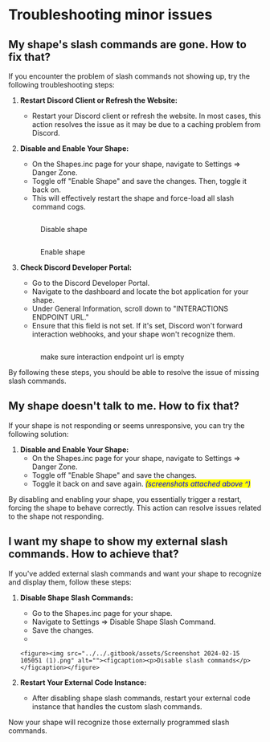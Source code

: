 # Troubleshooting minor issues

## **My shape's slash commands are gone. How to fix that?**

If you encounter the problem of slash commands not showing up, try the following troubleshooting steps:

1. **Restart Discord Client or Refresh the Website:**
   * Restart your Discord client or refresh the website. In most cases, this action resolves the issue as it may be due to a caching problem from Discord.
2.  **Disable and Enable Your Shape:**

    * On the Shapes.inc page for your shape, navigate to Settings => Danger Zone.
    * Toggle off "Enable Shape" and save the changes. Then, toggle it back on.
    * This will effectively restart the shape and force-load all slash command cogs.



    <figure><img src="../../.gitbook/assets/Screenshot 2024-02-15 104752.png" alt=""><figcaption><p>Disable shape</p></figcaption></figure>

    <figure><img src="../../.gitbook/assets/Screenshot 2024-02-15 104808.png" alt=""><figcaption><p>Enable shape</p></figcaption></figure>
3.  **Check Discord Developer Portal:**

    * Go to the Discord Developer Portal.
    * Navigate to the dashboard and locate the bot application for your shape.
    * Under General Information, scroll down to "INTERACTIONS ENDPOINT URL."
    * Ensure that this field is not set. If it's set, Discord won't forward interaction webhooks, and your shape won't recognize them.

    <figure><img src="../../.gitbook/assets/Screenshot 2024-02-15 104518.png" alt=""><figcaption><p>make sure interaction endpoint url is empty</p></figcaption></figure>

By following these steps, you should be able to resolve the issue of missing slash commands.

## **My shape doesn't talk to me. How to fix that?**

If your shape is not responding or seems unresponsive, you can try the following solution:

1. **Disable and Enable Your Shape:**
   * On the Shapes.inc page for your shape, navigate to Settings => Danger Zone.
   * Toggle off "Enable Shape" and save the changes.
   * Toggle it back on and save again. _<mark style="color:blue;">(screenshots attached above ^)</mark>_

By disabling and enabling your shape, you essentially trigger a restart, forcing the shape to behave correctly. This action can resolve issues related to the shape not responding.

## **I want my shape to show my external slash commands. How to achieve that?**

If you've added external slash commands and want your shape to recognize and display them, follow these steps:

1. **Disable Shape Slash Commands:**
   * Go to the Shapes.inc page for your shape.
   * Navigate to Settings => Disable Shape Slash Command.
   * Save the changes.
   *

       <figure><img src="../../.gitbook/assets/Screenshot 2024-02-15 105051 (1).png" alt=""><figcaption><p>Disable slash commands</p></figcaption></figure>
2. **Restart Your External Code Instance:**
   * After disabling shape slash commands, restart your external code instance that handles the custom slash commands.

Now your shape will recognize those externally programmed slash commands.
